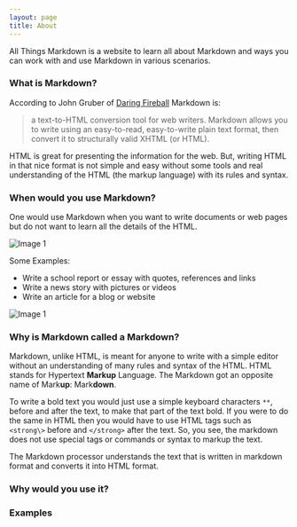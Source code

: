 ```yaml
---
layout: page
title: About
---
```


<p class="message">
  All Things Markdown is a website to learn all about Markdown and ways you can work with and use Markdown in various scenarios.
</p>


### What is Markdown?

According to John Gruber of [Daring Fireball](http://daringfireball.net/projects/markdown/) Markdown is:

> a text-to-HTML conversion tool for web writers. Markdown allows you to write using an easy-to-read, easy-to-write plain text format, then convert it to structurally valid XHTML (or HTML).

HTML is great for presenting the information for the web. But, writing HTML in that nice format is not simple and easy without some tools and real understanding of the HTML (the markup language) with its rules and syntax.

### When would you use Markdown?

One would use Markdown when you want to write documents or web pages but do not want to learn all the details of the HTML. 

![Image 1](http://www.placehold.it/350x150)  

Some Examples:

- Write a school report or essay with quotes, references and links
- Write a news story with pictures or videos
- Write an article for a blog or website


![Image 1](http://www.placehold.it/350x150) 


### Why is Markdown called a Markdown?

Markdown, unlike HTML, is meant for anyone to write with a simple editor without an understanding of many rules and syntax of the HTML. HTML stands for Hypertext **Markup** Language. The Markdown got an opposite name of Mark**up**: Mark**down**.

To write a bold text you would just use a simple keyboard characters `**`, before and after the text, to make that part of the text bold. If you were to do the same in HTML then you would have to use HTML tags such as `<strong\>` before and `</strong>` after the text. So, you see, the markdown does not use special tags or commands or syntax to markup the text.

The Markdown processor understands the text that is written in markdown format and converts it into HTML format. 

### Why would you use it?

### Examples

